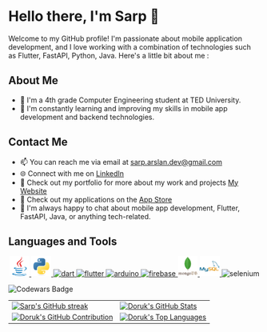 # Hello there, I'm Sarp 👋

Welcome to my GitHub profile! I'm passionate about mobile application development, and I love working with a combination of technologies such as Flutter, FastAPI, Python, Java. Here's a little bit about me :

## About Me

- 💼 I'm a 4th grade Computer Engineering student  at TED University.
- 🌱 I'm constantly learning and improving my skills in mobile app development and backend technologies.


## Contact Me

- 📫 You can reach me via email at sarp.arslan.dev@gmail.com
- 🌐 Connect with me on [LinkedIn](https://www.linkedin.com/in/sarp-arslan-2897971bb/)
- 📝 Check out my portfolio for more about my work and projects [My Website](https://www.sarparslan.tech) 
- 📱 Check out my applications on the [App Store](https://apps.apple.com/us/developer/sarp-arslan/id1714067475)
- 💬 I'm always happy to chat about mobile app development, Flutter, FastAPI, Java, or anything tech-related.

## Languages and Tools




<p align="center">  <a href="https://www.java.com" target="_blank" rel="noreferrer"> <img src="https://raw.githubusercontent.com/devicons/devicon/master/icons/java/java-original.svg" alt="java" width="40" height="40"/> </a> <a href="https://www.python.org" target="_blank" rel="noreferrer"> <img src="https://raw.githubusercontent.com/devicons/devicon/master/icons/python/python-original.svg" alt="python" width="40" height="40"/> </a> <a href="https://dart.dev" target="_blank" rel="noreferrer"> <img src="https://www.vectorlogo.zone/logos/dartlang/dartlang-icon.svg" alt="dart" width="40" height="40"/> </a><a href="https://flutter.dev" target="_blank" rel="noreferrer"> <img src="https://www.vectorlogo.zone/logos/flutterio/flutterio-icon.svg" alt="flutter" width="40" height="40"/> </a> <a href="https://www.arduino.cc/" target="_blank" rel="noreferrer"> <img src="https://cdn.worldvectorlogo.com/logos/arduino-1.svg" alt="arduino" width="40" height="40"/><a href="https://firebase.google.com/" target="_blank" rel="noreferrer"> <img src="https://www.vectorlogo.zone/logos/firebase/firebase-icon.svg" alt="firebase" width="40" height="40"/> </a> <a href="https://www.mongodb.com/" target="_blank" rel="noreferrer"> <img src="https://raw.githubusercontent.com/devicons/devicon/master/icons/mongodb/mongodb-original-wordmark.svg" alt="mongodb" width="40" height="40"/> </a> <a href="https://www.mysql.com/" target="_blank" rel="noreferrer"> <img src="https://raw.githubusercontent.com/devicons/devicon/master/icons/mysql/mysql-original-wordmark.svg" alt="mysql" width="40" height="40"/> </a>  <img src="https://raw.githubusercontent.com/detain/svg-logos/780f25886640cef088af994181646db2f6b1a3f8/svg/selenium-logo.svg" alt="selenium" width="40" height="40"/> </a>

<p align="center">
</p>
<img align="left" width="49%" src="https://www.codewars.com/users/sarp__arslan/badges/large" alt="Codewars Badge"/>

<br />
<!-- Stats and streaks aligned with graph and top langs -->
<table>
  <tr>
    <td><a href="https://github.com/sarparslan">
      <img src="https://github-readme-streak-stats.herokuapp.com/?user=sarparslan&theme=radical&border=7F3FBF&background=0D1117" alt="Sarp's GitHub streak" />
    </a></td>
    <td><a href="https://github.com/sarparslan">
      <img src="https://github-readme-stats-git-masterrstaa-rickstaa.vercel.app/api?username=sarparslan&show_icons=true&theme=radical&count_private=true&border_color=7F3FBF" alt="Doruk's GitHub Stats" />
    </a></td>
  </tr>
  <tr>
    <td><a href="https://github.com/sarparslan">
      <img src="https://github-profile-summary-cards.vercel.app/api/cards/profile-details?username=sarparslan&theme=radical&border_color=7F3FBF" alt="Doruk's GitHub Contribution" />
    </a></td>
    <td><a href="https://github.com/anuraghazra/github-readme-stats">
      <img src="https://github-readme-stats-git-masterrstaa-rickstaa.vercel.app/api/top-langs/?username=sarparslan&langs_count=6&count_private=true&hide_progress=true&hide=Objective-C,assembly,TeX,HTML,jupyter%20notebook&theme=tokyonight&border_color=7F3FBF" alt="Doruk's Top Languages" />
    </a></td>
  </tr>
</table>

